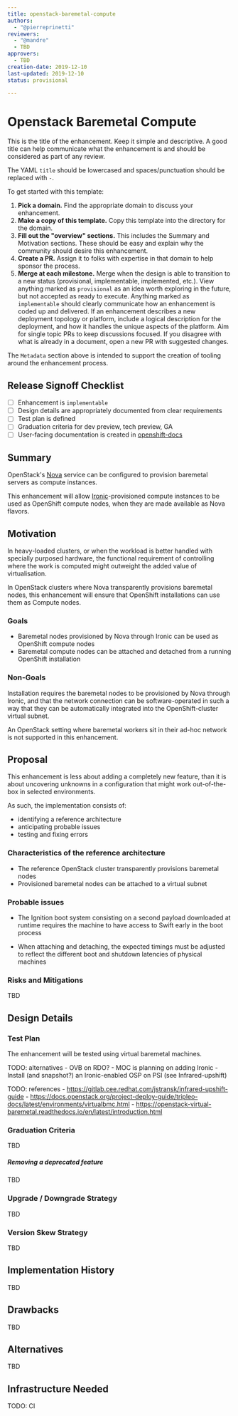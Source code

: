 ```yaml
---
title: openstack-baremetal-compute
authors:
  - "@pierreprinetti"
reviewers:
  - "@mandre"
  - TBD
approvers:
  - TBD
creation-date: 2019-12-10
last-updated: 2019-12-10
status: provisional

---
```


# Openstack Baremetal Compute

This is the title of the enhancement. Keep it simple and descriptive. A good
title can help communicate what the enhancement is and should be considered as
part of any review.

The YAML `title` should be lowercased and spaces/punctuation should be
replaced with `-`.

To get started with this template:
1. **Pick a domain.** Find the appropriate domain to discuss your enhancement.
1. **Make a copy of this template.** Copy this template into the directory for
   the domain.
1. **Fill out the "overview" sections.** This includes the Summary and
   Motivation sections. These should be easy and explain why the community
   should desire this enhancement.
1. **Create a PR.** Assign it to folks with expertise in that domain to help
   sponsor the process.
1. **Merge at each milestone.** Merge when the design is able to transition to a
   new status (provisional, implementable, implemented, etc.). View anything
   marked as `provisional` as an idea worth exploring in the future, but not
   accepted as ready to execute. Anything marked as `implementable` should
   clearly communicate how an enhancement is coded up and delivered. If an
   enhancement describes a new deployment topology or platform, include a
   logical description for the deployment, and how it handles the unique aspects
   of the platform. Aim for single topic PRs to keep discussions focused. If you
   disagree with what is already in a document, open a new PR with suggested
   changes.

The `Metadata` section above is intended to support the creation of tooling
around the enhancement process.

## Release Signoff Checklist

- [ ] Enhancement is `implementable`
- [ ] Design details are appropriately documented from clear requirements
- [ ] Test plan is defined
- [ ] Graduation criteria for dev preview, tech preview, GA
- [ ] User-facing documentation is created in [openshift-docs](https://github.com/openshift/openshift-docs/)

## Summary

OpenStack's [Nova][openstack-nova] service can be configured to provision
baremetal servers as compute instances.

This enhancement will allow [Ironic][openstack-ironic]-provisioned compute
instances to be used as OpenShift compute nodes, when they are made available as
Nova flavors.

## Motivation

In heavy-loaded clusters, or when the workload is better handled with specially
purposed hardware, the functional requirement of controlling where the work is
computed might outweight the added value of virtualisation.

In OpenStack clusters where Nova transparently provisions baremetal nodes, this
enhancement will ensure that OpenShift installations can use them as Compute
nodes.

### Goals

* Baremetal nodes provisioned by Nova through Ironic can be used as OpenShift
  compute nodes
* Baremetal compute nodes can be attached and detached from a running OpenShift
  installation

### Non-Goals

Installation requires the baremetal nodes to be provisioned by Nova through
Ironic, and that the network connection can be software-operated in such a way
that they can be automatically integrated into the OpenShift-cluster virtual
subnet.

An OpenStack setting where baremetal workers sit in their ad-hoc network is not
supported in this enhancement.

## Proposal

This enhancement is less about adding a completely new feature, than it is
about uncovering unknowns in a configuration that might work out-of-the-box in
selected environments.

As such, the implementation consists of:
* identifying a reference architecture
* anticipating probable issues
* testing and fixing errors

### Characteristics of the reference architecture

* The reference OpenStack cluster transparently provisions baremetal nodes
* Provisioned baremetal nodes can be attached to a virtual subnet

### Probable issues

* The Ignition boot system consisting on a second payload downloaded at runtime
  requires the machine to have access to Swift early in the boot process

* When attaching and detaching, the expected timings must be adjusted to
  reflect the different boot and shutdown latencies of physical machines

### Risks and Mitigations

TBD

## Design Details

### Test Plan

The enhancement will be tested using virtual baremetal machines.

TODO: alternatives
	- OVB on RDO?
        - MOC is planning on adding Ironic
	- Install (and snapshot?) an Ironic-enabled OSP on PSI (see Infrared-upshift)


TODO: references
        - https://gitlab.cee.redhat.com/jstransk/infrared-upshift-guide
	- https://docs.openstack.org/project-deploy-guide/tripleo-docs/latest/environments/virtualbmc.html
        - https://openstack-virtual-baremetal.readthedocs.io/en/latest/introduction.html

### Graduation Criteria

TBD

##### Removing a deprecated feature

TBD

### Upgrade / Downgrade Strategy

TBD

### Version Skew Strategy

TBD

## Implementation History

TBD

## Drawbacks

TBD

## Alternatives

TBD

## Infrastructure Needed

TODO: CI

[openstack-nova]: https://docs.openstack.org/nova "OpenStack Compute (nova)"
[openstack-ironic]: https://wiki.openstack.org/wiki/Ironic "OpenStack Bare Metal Provisioning Program"

